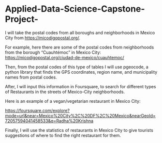 # Applied-Data-Science-Capstone-Project-

I will take the postal codes from all boroughs and neighborhoods in Mexico City from https://micodigopostal.org/. 

For example, here there are some of the postal codes from neighborhoods from the borough “Cuauhtémoc” in Mexico City: https://micodigopostal.org/ciudad-de-mexico/cuauhtemoc/
 
Then, from the postal codes of this type of tables I will use pgeocode, a python library that finds the GPS coordinates, region name, and municipality names from postal codes. 

After, I will input this information in Foursquare, to search for different types of Restaurants in the streets of Mexico-City neighborhoods.  

Here is an example of a vegan/vegetarian restaurant in Mexico City:

https://foursquare.com/explore?mode=url&near=Mexico%20City%2C%20DF%2C%20Mexico&nearGeoId=72057594041458533&q=Radha%20Krishna 

 
Finally, I will use the statistics of restaurants in Mexico City to give tourists suggestions of where to find the right restaurant for them. 
